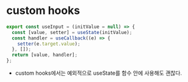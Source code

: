 # custom hooks
```javascript
export const useInput = (initValue = null) => {
  const [value, setter] = useState(initValue);
  const handler = useCallback((e) => {
    setter(e.target.value);
  }, []);
  return [value, handler];
};
```
- custom hooks에서는 예외적으로 useState를 함수 안에 사용해도 괜찮다.
